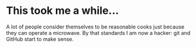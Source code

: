 # This took me a while...
A lot of people consider themselves to be reasonable cooks just because they can operate a microwave. By that standards I am now a hacker: git and GitHub start to make sense. 
